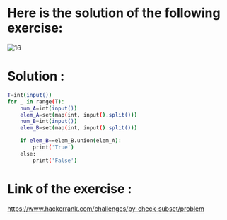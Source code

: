 # Here is the solution of the following exercise:
![16](https://github.com/lamia-datalover/Python_exercices/assets/145395677/78f37723-edf9-4487-8349-b941cc4520e2)
# Solution :
```bash
T=int(input())
for _ in range(T):
    num_A=int(input())
    elem_A=set(map(int, input().split()))
    num_B=int(input())
    elem_B=set(map(int, input().split()))

    if elem_B==elem_B.union(elem_A):
        print('True')
    else:
        print('False')
```
# Link of the exercise :
https://www.hackerrank.com/challenges/py-check-subset/problem
